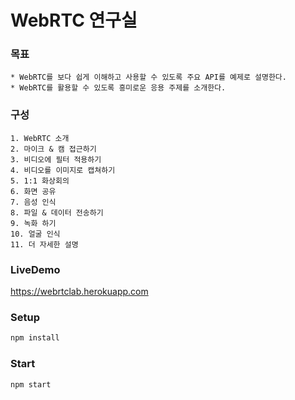 # WebRTC 연구실 


### 목표

	* WebRTC를 보다 쉽게 이해하고 사용할 수 있도록 주요 API를 예제로 설명한다.
	* WebRTC를 활용할 수 있도록 흥미로운 응용 주제를 소개한다.


### 구성

	1. WebRTC 소개
	2. 마이크 & 캠 접근하기
	3. 비디오에 필터 적용하기
	4. 비디오를 이미지로 캡쳐하기
	5. 1:1 화상회의
	6. 화면 공유
	7. 음성 인식
	8. 파일 & 데이터 전송하기
	9. 녹화 하기
	10. 얼굴 인식
	11. 더 자세한 설명

### LiveDemo
https://webrtclab.herokuapp.com

### Setup
``` javascript
npm install
```

### Start
``` javascript
npm start
```
